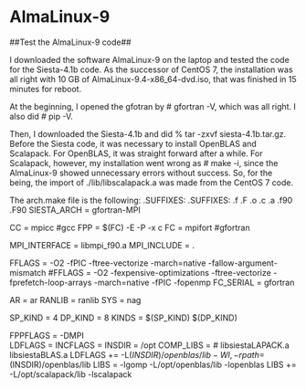 # AlmaLinux-9

##Test the AlmaLinux-9 code##

I downloaded the software AlmaLinux-9 on the laptop and tested the code for
the Siesta-4.1b code.
As the successor of CentOS 7, the installation was all right with 10 GB of
AlmaLinux-9.4-x86_64-dvd.iso, that was finished in 15 minutes for reboot.

At the beginning, I opened the gfotran by # gfortran -V, which was all right.
I also did # pip -V.

Then, I downloaded the Siesta-4.1b and did % tar -zxvf siesta-4.1b.tar.gz.
Before the Siesta code, it was necessary to install OpenBLAS and Scalapack.
For OpenBLAS, it was straight forward after a while.
For Scalapack, however, my installation went wrong as # make -i,
since the AlmaLinux-9 showed unnecessary errors without success.
So, for the being, the import of ./lib/libscalapack.a was made from 
the CentOS 7 code.

The arch.make file is the following:
  .SUFFIXES:
  .SUFFIXES: .f .F .o .c .a .f90 .F90
  SIESTA_ARCH = gfortran-MPI

  CC = mpicc   #gcc
  FPP = $(FC) -E -P -x c
  FC = mpifort #gfortran 

  MPI_INTERFACE = libmpi_f90.a
  MPI_INCLUDE = . 

  FFLAGS = -O2 -fPIC -ftree-vectorize -march=native -fallow-argument-mismatch
 #FFLAGS = -O2 -fexpensive-optimizations -ftree-vectorize -fprefetch-loop-arrays -march=native -fPIC -fopenmp
  FC_SERIAL = gfortran

  AR = ar
  RANLIB = ranlib
  SYS = nag

  SP_KIND = 4
  DP_KIND = 8
  KINDS = $(SP_KIND) $(DP_KIND)
  
  FPPFLAGS = -DMPI   
  LDFLAGS  = 
  INCFLAGS =
  INSDIR = /opt
  COMP_LIBS =     # libsiestaLAPACK.a libsiestaBLAS.a
  LDFLAGS += -L$(INSDIR)/openblas/lib -Wl,-rpath=$(INSDIR)/openblas/lib
  LIBS = -lgomp -L/opt/openblas/lib -lopenblas
  LIBS += -L/opt/scalapack/lib -lscalapack





